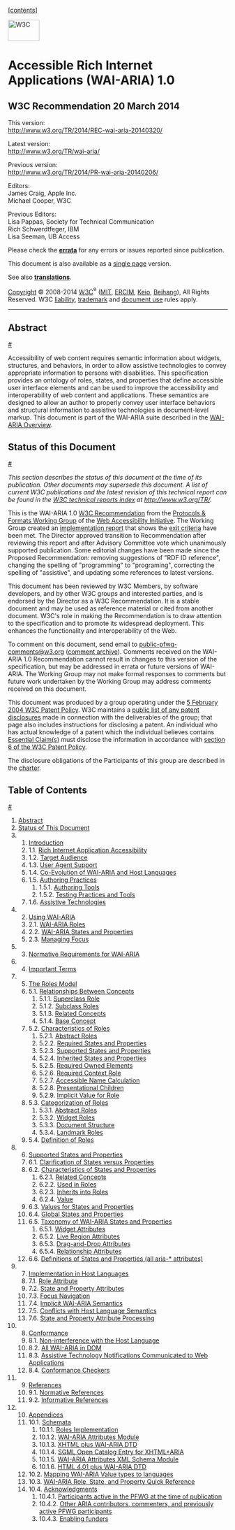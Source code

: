 \[[contents](./#toc)\]

[<img src="http://www.w3.org/Icons/w3c_home" alt="W3C" width="72" height="48" />](http://www.w3.org/)

Accessible Rich Internet Applications (WAI-ARIA) 1.0
====================================================

W3C Recommendation 20 March 2014
--------------------------------

This version:  
<http://www.w3.org/TR/2014/REC-wai-aria-20140320/>

Latest version:  
<http://www.w3.org/TR/wai-aria/>

Previous version:  
<http://www.w3.org/TR/2014/PR-wai-aria-20140206/>

Editors:  
James Craig, Apple Inc.  
Michael Cooper, W3C

Previous Editors:  
Lisa Pappas, Society for Technical Communication  
Rich Schwerdtfeger, IBM  
Lisa Seeman, UB Access  

Please check the [**errata**](http://www.w3.org/WAI/ARIA/1.0/errata/) for any errors or issues reported since publication.

This document is also available as a [single page](complete) version.

See also [**translations**](http://www.w3.org/2003/03/Translations/byTechnology?technology=wai-aria).

[Copyright](http://www.w3.org/Consortium/Legal/ipr-notice#Copyright) © 2008-2014 [W3C](http://www.w3.org/)<sup>®</sup> ([MIT](http://www.csail.mit.edu/), [ERCIM](http://www.ercim.eu/), [Keio](http://www.keio.ac.jp/), [Beihang](http://ev.buaa.edu.cn/)), All Rights Reserved. W3C [liability](http://www.w3.org/Consortium/Legal/ipr-notice#Legal_Disclaimer), [trademark](http://www.w3.org/Consortium/Legal/ipr-notice#W3C_Trademarks) and [document use](http://www.w3.org/Consortium/Legal/copyright-documents) rules apply.

------------------------------------------------------------------------

Abstract
--------

[\#](./#abstract "Permalink for Abstract")

Accessibility of web content requires semantic information about widgets, structures, and behaviors, in order to allow assistive technologies to convey appropriate information to persons with disabilities. This specification provides an ontology of roles, states, and properties that define accessible user interface elements and can be used to improve the accessibility and interoperability of web content and applications. These semantics are designed to allow an author to properly convey user interface behaviors and structural information to assistive technologies in document-level markup. This document is part of the WAI-ARIA suite described in the [WAI-ARIA Overview](http://www.w3.org/WAI/intro/aria.php).

Status of this Document
-----------------------

[\#](./#sotd "Permalink for Status of this Document")

*This section describes the status of this document at the time of its publication. Other documents may supersede this document. A list of current W3C publications and the latest revision of this technical report can be found in the [W3C technical reports index](http://www.w3.org/TR/) at http://www.w3.org/TR/.*

This is the WAI-ARIA 1.0 [W3C Recommendation](http://www.w3.org/2004/02/Process-20040205/tr.html#RecsW3C) from the [Protocols & Formats Working Group](http://www.w3.org/WAI/PF/) of the [Web Accessibility Initiative](http://www.w3.org/WAI/). The Working Group created an [implementation report](http://www.w3.org/WAI/ARIA/1.0/CR/implementation-report) that shows the [exit criteria](http://www.w3.org/TR/2011/CR-wai-aria-20110118/#sotd_exit) have been met. The Director approved transition to Recommendation after reviewing this report and after Advisory Committee vote which unanimously supported publication. Some editorial changes have been made since the Proposed Recommendation: removing suggestions of "RDF ID reference", changing the spelling of "programming" to "programing", correcting the spelling of "assistive", and updating some references to latest versions.

This document has been reviewed by W3C Members, by software developers, and by other W3C groups and interested parties, and is endorsed by the Director as a W3C Recommendation. It is a stable document and may be used as reference material or cited from another document. W3C's role in making the Recommendation is to draw attention to the specification and to promote its widespread deployment. This enhances the functionality and interoperability of the Web.

To comment on this document, send email to <public-pfwg-comments@w3.org> ([comment archive](http://lists.w3.org/Archives/Public/public-pfwg-comments/)). Comments received on the WAI-ARIA 1.0 Recommendation cannot result in changes to this version of the specification, but may be addressed in errata or future versions of WAI-ARIA. The Working Group may not make formal responses to comments but future work undertaken by the Working Group may address comments received on this document.

This document was produced by a group operating under the [5 February 2004 W3C Patent Policy](http://www.w3.org/Consortium/Patent-Policy-20040205/). W3C maintains a [public list of any patent disclosures](http://www.w3.org/2004/01/pp-impl/32212/status) made in connection with the deliverables of the group; that page also includes instructions for disclosing a patent. An individual who has actual knowledge of a patent which the individual believes contains [Essential Claim(s)](http://www.w3.org/Consortium/Patent-Policy-20040205/#def-essential) must disclose the information in accordance with [section 6 of the W3C Patent Policy](http://www.w3.org/Consortium/Patent-Policy-20040205/#sec-Disclosure).

The disclosure obligations of the Participants of this group are described in the [charter](http://www.w3.org/WAI/PF/charter201006#patentpolicy).

Table of Contents
-----------------

[\#](./#toc "Permalink for Table of Contents")

1.  [Abstract](#abstract)
2.  [Status of This Document](#sotd)
3.  1. [Introduction](introduction)
    1.  1.1. [Rich Internet Application Accessibility](introduction#intro_ria_accessibility)
    2.  1.2. [Target Audience](introduction#target-audience)
    3.  1.3. [User Agent Support](introduction#ua-support)
    4.  1.4. [Co-Evolution of WAI-ARIA and Host Languages](introduction#co-evolution)
    5.  1.5. [Authoring Practices](introduction#authoring_practices)
        1.  1.5.1. [Authoring Tools](introduction#authoring_tools)
        2.  1.5.2. [Testing Practices and Tools](introduction#authoring_testing)
    6.  1.6. [Assistive Technologies](introduction#at_support)
4.  2. [Using WAI-ARIA](usage)
    1.  2.1. [WAI-ARIA Roles](usage#usage_intro)
    2.  2.2. [WAI-ARIA States and Properties](usage#introstates)
    3.  2.3. [Managing Focus](usage#managingfocus)
5.  3. [Normative Requirements for WAI-ARIA](normative)
6.  4. [Important Terms](terms)
7.  5. [The Roles Model](roles)
    1.  5.1. [Relationships Between Concepts](roles#relationshipsconcepts)
        1.  5.1.1. [Superclass Role](roles#superclassrole)
        2.  5.1.2. [Subclass Roles](roles#subclassroles)
        3.  5.1.3. [Related Concepts](roles#relatedConcept)
        4.  5.1.4. [Base Concept](roles#baseConcept)
    2.  5.2. [Characteristics of Roles](roles#Properties)
        1.  5.2.1. [Abstract Roles](roles#isAbstract)
        2.  5.2.2. [Required States and Properties](roles#requiredState)
        3.  5.2.3. [Supported States and Properties](roles#supportedState)
        4.  5.2.4. [Inherited States and Properties](roles#inheritedattributes)
        5.  5.2.5. [Required Owned Elements](roles#mustContain)
        6.  5.2.6. [Required Context Role](roles#scope)
        7.  5.2.7. [Accessible Name Calculation](roles#namecalculation)
        8.  5.2.8. [Presentational Children](roles#childrenArePresentational)
        9.  5.2.9. [Implicit Value for Role](roles#implictValueForRole)
    3.  5.3. [Categorization of Roles](roles#roles_categorization)
        1.  5.3.1. [Abstract Roles](roles#abstract_roles)
        2.  5.3.2. [Widget Roles](roles#widget_roles)
        3.  5.3.3. [Document Structure](roles#document_structure_roles)
        4.  5.3.4. [Landmark Roles](roles#landmark_roles)
    4.  5.4. [Definition of Roles](roles#role_definitions)
8.  6. [Supported States and Properties](states_and_properties)
    1.  6.1. [Clarification of States versus Properties](states_and_properties#statevsprop)
    2.  6.2. [Characteristics of States and Properties](states_and_properties#state_prop_att)
        1.  6.2.1. [Related Concepts](states_and_properties#propcharacteristic_relatedconcept)
        2.  6.2.2. [Used in Roles](states_and_properties#propcharacteristic_usedinrole)
        3.  6.2.3. [Inherits into Roles](states_and_properties#propcharacteristic_inheritsintoroles)
        4.  6.2.4. [Value](states_and_properties#propcharacteristic_value)
    3.  6.3. [Values for States and Properties](states_and_properties#state_prop_values)
    4.  6.4. [Global States and Properties](states_and_properties#global_states)
    5.  6.5. [Taxonomy of WAI-ARIA States and Properties](states_and_properties#state_prop_taxonomy)
        1.  6.5.1. [Widget Attributes](states_and_properties#attrs_widgets)
        2.  6.5.2. [Live Region Attributes](states_and_properties#attrs_liveregions)
        3.  6.5.3. [Drag-and-Drop Attributes](states_and_properties#attrs_dragdrop)
        4.  6.5.4. [Relationship Attributes](states_and_properties#attrs_relationships)
    6.  6.6. [Definitions of States and Properties (all aria-\* attributes)](states_and_properties#state_prop_def)
9.  7. [Implementation in Host Languages](host_languages)
    1.  7.1. [Role Attribute](host_languages#host_general_role)
    2.  7.2. [State and Property Attributes](host_languages#host_general_attrs)
    3.  7.3. [Focus Navigation](host_languages#host_general_focus)
    4.  7.4. [Implicit WAI-ARIA Semantics](host_languages#implicit_semantics)
    5.  7.5. [Conflicts with Host Language Semantics](host_languages#host_general_conflict)
    6.  7.6. [State and Property Attribute Processing](host_languages#state_property_processing)
10. 8. [Conformance](conformance)
    1.  8.1. [Non-interference with the Host Language](conformance#ua_noninterference)
    2.  8.2. [All WAI-ARIA in DOM](conformance#ua_dom)
    3.  8.3. [Assistive Technology Notifications Communicated to Web Applications](conformance#ua_domchanges)
    4.  8.4. [Conformance Checkers](conformance#conformance_checkers)
11. 9. [References](references)
    1.  9.1. [Normative References](references#references_normative)
    2.  9.2. [Informative References](references#references_informative)
12. 10. [Appendices](appendices)
    1.  10.1. [Schemata](appendices#a_schemata)
        1.  10.1.1. [Roles Implementation](appendices#a_impl_roles)
        2.  10.1.2. [WAI-ARIA Attributes Module](appendices#xhtml_mod)
        3.  10.1.3. [XHTML plus WAI-ARIA DTD](appendices#xhtml_dtd)
        4.  10.1.4. [SGML Open Catalog Entry for XHTML+ARIA](appendices#xhtml-aria_cat)
        5.  10.1.5. [WAI-ARIA Attributes XML Schema Module](appendices#xhtml_schema_mod)
        6.  10.1.6. [HTML 4.01 plus WAI-ARIA DTD](appendices#html_dtd)
    2.  10.2. [Mapping WAI-ARIA Value types to languages](appendices#typemapping)
    3.  10.3. [WAI-ARIA Role, State, and Property Quick Reference](appendices#quickref)
    4.  10.4. [Acknowledgments](appendices#acknowledgements)
        1.  10.4.1. [Participants active in the PFWG at the time of publication](appendices#ack_group)
        2.  10.4.2. [Other ARIA contributors, commenters, and previously active PFWG participants](appendices#ack_others)
        3.  10.4.3. [Enabling funders](appendices#ack_funders)
